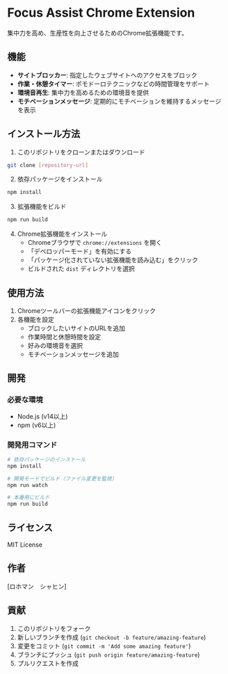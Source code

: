 # Focus Assist Chrome Extension

集中力を高め、生産性を向上させるためのChrome拡張機能です。

## 機能

- **サイトブロッカー**: 指定したウェブサイトへのアクセスをブロック
- **作業・休憩タイマー**: ポモドーロテクニックなどの時間管理をサポート
- **環境音再生**: 集中力を高めるための環境音を提供
- **モチベーションメッセージ**: 定期的にモチベーションを維持するメッセージを表示

## インストール方法

1. このリポジトリをクローンまたはダウンロード
```bash
git clone [repository-url]
```

2. 依存パッケージをインストール
```bash
npm install
```

3. 拡張機能をビルド
```bash
npm run build
```

4. Chrome拡張機能をインストール
   - Chromeブラウザで `chrome://extensions` を開く
   - 「デベロッパーモード」を有効にする
   - 「パッケージ化されていない拡張機能を読み込む」をクリック
   - ビルドされた `dist` ディレクトリを選択

## 使用方法

1. Chromeツールバーの拡張機能アイコンをクリック
2. 各機能を設定
   - ブロックしたいサイトのURLを追加
   - 作業時間と休憩時間を設定
   - 好みの環境音を選択
   - モチベーションメッセージを追加

## 開発

### 必要な環境

- Node.js (v14以上)
- npm (v6以上)

### 開発用コマンド

```bash
# 依存パッケージのインストール
npm install

# 開発モードでビルド（ファイル変更を監視）
npm run watch

# 本番用にビルド
npm run build
```

## ライセンス

MIT License

## 作者

[ロホマン　シャヒン]

## 貢献

1. このリポジトリをフォーク
2. 新しいブランチを作成 (`git checkout -b feature/amazing-feature`)
3. 変更をコミット (`git commit -m 'Add some amazing feature'`)
4. ブランチにプッシュ (`git push origin feature/amazing-feature`)
5. プルリクエストを作成 